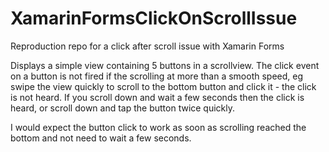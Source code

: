 # XamarinFormsClickOnScrollIssue
Reproduction repo for a click after scroll issue with Xamarin Forms

Displays a simple view containing 5 buttons in a scrollview. The click event on a button is not fired if the scrolling at more than a smooth speed, eg swipe the view quickly to scroll to the bottom button and click it - the click is not heard. If you scroll down and wait  a few seconds then the click is heard, or scroll down and tap the button twice quickly.

I would expect the button click to work as soon as scrolling reached the bottom and not need to wait a few seconds. 

